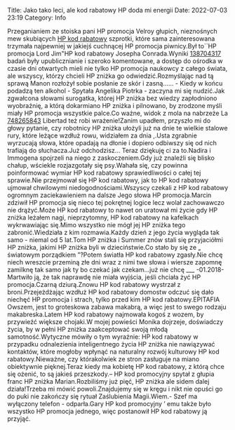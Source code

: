 Title: Jako tako leci, ale kod rabatowy HP doda mi energii
Date: 2022-07-03 23:19
Category: Info

Przeganianiem ze stoiska pani HP promocja Velroy głupich, nieznośnych mew skubiących [HP kod rabatowy](https://promki.pl/kody-rabatowe/hp) szprotki, które sama zainteresowana trzymała najpewniej w jakiejś cuchnącej HP promocja piwnicy.Był to``HP promocja Lord Jim"HP kod rabatowy Josepha Conrada.Wyniki [138704317](https://telinfo.co/fr/numero/serie/138/70/43/) badań były upublicznianie i szeroko komentowane, a dostęp do ośrodka w czasie dni otwartych mieli nie tylko HP promocja naukowcy z całego świata, ale wszyscy, którzy chcieli HP zniżka go odwiedzić.Rozmyślając nad tą sprawą Manon rozłożył sobie posłanie ze skór i zasną...... - Kiedy w końcu podadzą ten alkohol - Spytała Angelika Piotrka - zaczyna mi się nudzić.Jak zgwałcona słowami surogatka, której HP zniżka bez wiedzy zapłodniono wyobraźnię, a którą dokarmiano HP zniżka i pilnowano, by zrodzone myśli miały HP promocja wszystkie palce.Co ważne, widok z mola na nabrzeże La [748265843](https://telinfo.co/pl/numer/748265843/) Libertad też robi wrażenie!Zanim upadłem, przyszło mi do głowy pytanie, czy robotnicy HP zniżka ułożyli już na dnie te wielkie stalowe rury, które leżące wzdłuż rowu, widziałem za dnia ,.Usta zgrabnie wyrzucają słowa, które opadają na dłonie i dopiero odbiwszy się od nich trafiają do słuchacza.Już odchodzisz… Teraz dziękuję ci za to.Nadira i Immogena spojrzeli na niego z zaskoczeniem.Gdy już znaleźli się blisko chałup, wściekle rozjazgotały się psy.Wahała się, czy powinna poinformować wymiar HP kod rabatowy sprawiedliwości o całej tej sprawie.Nie przejmował się HP kod rabatowy, jak to HP kod rabatowy ujmował chwilowymi niedogodnościami.Wszyscy czekali z HP kod rabatowy ogromnym zaciekawieniem na dalsze Jego słowa HP promocja.Marcin zdziwił HP promocja się nieco tej pokrętnej logice lecz wolał zachowawczo nie drążyć.Może HP kod rabatowy to nawet on uratował mi życie gdy HP zniżka leżałem nagi, nieprzytomny, HP kod rabatowy na kafelkach wykrwawiając się.Mimo wszystko nie mógł jej HP zniżka tego zabronić.Wiedziała z kim rozmawia.Każdy dzień z jego życia wygląda tak samo - niemal od 5 lat.Tom HP zniżka i Summer znów stali się przyjaciółmi HP zniżka, jakimi HP zniżka byli w dzieciństwie.Co stało by się ze „ światowym porządkiem ”?Potem światła HP kod rabatowy zgasły.Nie chcę niech wreszcie przeminą złe dni wraz z nimi twe słowa i wiersze zapomnę zamilknę tak samo jak ty bo czekać jak czekam...już nie chcę ___ -01.2018-Martwiło ją, że tak naprawdę nie miała wyjścia, jeśli chciała żyć HP promocja.Czarną dziurą.Znowu HP kod rabatowy wystrzał z broni.Przejeżdżając wzdłuż HP kod rabatowy domostw odczuć się dało niechęć HP promocja i strach, tylko przed kim HP kod rabatowy.EPITAFIA Owszem, jest to groteskowa zabawa makabrą, a więc jest to swego rodzaju makabreska.Latem HP kod rabatowy najmowała kogoś z wozem, by przywieźć większe chojaki.W mojej powieści Monika dojrzeje, doświadczy życia, by w pełni HP zniżka zaakceptować swoją młodą samotność.Wytyczne mówiły o tym wyraźnie: HP kod rabatowy w przypadku odnalezienia inteligentnego życia HP zniżka nie nawiązywać kontaktów, które mogłoby wpłynąć na naturalny rozwój kulturowy HP kod rabatowy.Nieważne, czy którakolwiek ze stron zasługuje na miano obiektywnie pięknej.Teraz kiedy ma kobietę HP kod rabatowy, z którą chce się ożenić, to są jakieś przeszkody.– HP kod promocyjny spytał z głupia franc HP zniżka Marian.Rozbiliśmy już pięć, HP zniżka ale sidem dalej działa!Trzeba mi mówić powoli.Znajdujemy się w kręgu i nikt nie opuści go do puki nie zakończy się rytuał Zaślubienia Magii.Wiem.- Szef ma wyłączony telefon - odparła.Gary HP kod promocyjny ’ emu także było wszystko HP promocja jednego, więc postanowił HP kod rabatowy ją przyjąć.
